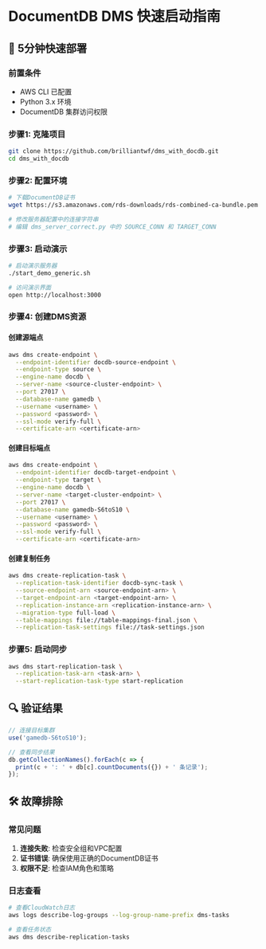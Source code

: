 # DocumentDB DMS 快速启动指南

## 🚀 5分钟快速部署

### 前置条件
- AWS CLI 已配置
- Python 3.x 环境
- DocumentDB 集群访问权限

### 步骤1: 克隆项目
```bash
git clone https://github.com/brilliantwf/dms_with_docdb.git
cd dms_with_docdb
```

### 步骤2: 配置环境
```bash
# 下载DocumentDB证书
wget https://s3.amazonaws.com/rds-downloads/rds-combined-ca-bundle.pem -O global-bundle.pem

# 修改服务器配置中的连接字符串
# 编辑 dms_server_correct.py 中的 SOURCE_CONN 和 TARGET_CONN
```

### 步骤3: 启动演示
```bash
# 启动演示服务器
./start_demo_generic.sh

# 访问演示界面
open http://localhost:3000
```

### 步骤4: 创建DMS资源

#### 创建源端点
```bash
aws dms create-endpoint \
  --endpoint-identifier docdb-source-endpoint \
  --endpoint-type source \
  --engine-name docdb \
  --server-name <source-cluster-endpoint> \
  --port 27017 \
  --database-name gamedb \
  --username <username> \
  --password <password> \
  --ssl-mode verify-full \
  --certificate-arn <certificate-arn>
```

#### 创建目标端点
```bash
aws dms create-endpoint \
  --endpoint-identifier docdb-target-endpoint \
  --endpoint-type target \
  --engine-name docdb \
  --server-name <target-cluster-endpoint> \
  --port 27017 \
  --database-name gamedb-S6toS10 \
  --username <username> \
  --password <password> \
  --ssl-mode verify-full \
  --certificate-arn <certificate-arn>
```

#### 创建复制任务
```bash
aws dms create-replication-task \
  --replication-task-identifier docdb-sync-task \
  --source-endpoint-arn <source-endpoint-arn> \
  --target-endpoint-arn <target-endpoint-arn> \
  --replication-instance-arn <replication-instance-arn> \
  --migration-type full-load \
  --table-mappings file://table-mappings-final.json \
  --replication-task-settings file://task-settings.json
```

### 步骤5: 启动同步
```bash
aws dms start-replication-task \
  --replication-task-arn <task-arn> \
  --start-replication-task-type start-replication
```

## 🔍 验证结果

```javascript
// 连接目标集群
use('gamedb-S6toS10');

// 查看同步结果
db.getCollectionNames().forEach(c => {
  print(c + ': ' + db[c].countDocuments({}) + ' 条记录');
});
```

## 🛠️ 故障排除

### 常见问题
1. **连接失败**: 检查安全组和VPC配置
2. **证书错误**: 确保使用正确的DocumentDB证书
3. **权限不足**: 检查IAM角色和策略

### 日志查看
```bash
# 查看CloudWatch日志
aws logs describe-log-groups --log-group-name-prefix dms-tasks

# 查看任务状态
aws dms describe-replication-tasks
```
